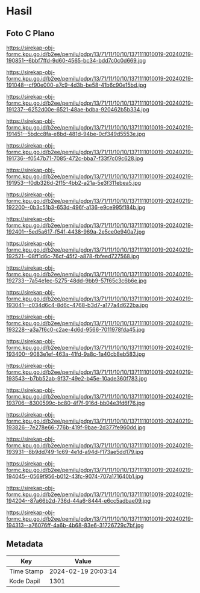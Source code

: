 # Hasil

## Foto C Plano

https://sirekap-obj-formc.kpu.go.id/b2ee/pemilu/pdpr/13/71/11/10/10/1371111010019-20240219-190851--6bbf7ffd-9d60-4565-bc34-bdd7c0c0d669.jpg

https://sirekap-obj-formc.kpu.go.id/b2ee/pemilu/pdpr/13/71/11/10/10/1371111010019-20240219-191048--cf90e000-a7c9-4d3b-be58-41b6c90e15bd.jpg

https://sirekap-obj-formc.kpu.go.id/b2ee/pemilu/pdpr/13/71/11/10/10/1371111010019-20240219-191237--6252d00e-6521-48ae-bdba-920462b5b334.jpg

https://sirekap-obj-formc.kpu.go.id/b2ee/pemilu/pdpr/13/71/11/10/10/1371111010019-20240219-191451--5bdcc8fa-e8bd-481d-94be-0cf349d5553e.jpg

https://sirekap-obj-formc.kpu.go.id/b2ee/pemilu/pdpr/13/71/11/10/10/1371111010019-20240219-191736--f0547b71-7085-472c-bba7-f33f7c09c628.jpg

https://sirekap-obj-formc.kpu.go.id/b2ee/pemilu/pdpr/13/71/11/10/10/1371111010019-20240219-191953--f0db326d-2f15-4bb2-a21a-5e3f311ebea5.jpg

https://sirekap-obj-formc.kpu.go.id/b2ee/pemilu/pdpr/13/71/11/10/10/1371111010019-20240219-192200--0b3c51b3-653d-496f-a136-e9ce995f184b.jpg

https://sirekap-obj-formc.kpu.go.id/b2ee/pemilu/pdpr/13/71/11/10/10/1371111010019-20240219-192401--5ed5a617-f54f-4438-969a-2e5ce0e940a7.jpg

https://sirekap-obj-formc.kpu.go.id/b2ee/pemilu/pdpr/13/71/11/10/10/1371111010019-20240219-192521--08ff1d6c-76cf-45f2-a878-fbfeed727568.jpg

https://sirekap-obj-formc.kpu.go.id/b2ee/pemilu/pdpr/13/71/11/10/10/1371111010019-20240219-192733--7a54e1ec-5275-48dd-9bb9-57f65c3c6b6e.jpg

https://sirekap-obj-formc.kpu.go.id/b2ee/pemilu/pdpr/13/71/11/10/10/1371111010019-20240219-193041--c034d6c4-8d6c-4768-b3d7-a177a4d622ba.jpg

https://sirekap-obj-formc.kpu.go.id/b2ee/pemilu/pdpr/13/71/11/10/10/1371111010019-20240219-193228--a3a7f6c0-c2ae-4d6d-9566-7011978fda45.jpg

https://sirekap-obj-formc.kpu.go.id/b2ee/pemilu/pdpr/13/71/11/10/10/1371111010019-20240219-193400--9083e1ef-463a-41fd-9a8c-1a40cb8eb583.jpg

https://sirekap-obj-formc.kpu.go.id/b2ee/pemilu/pdpr/13/71/11/10/10/1371111010019-20240219-193543--b7bb52ab-9f37-49e2-b45e-10ade360f783.jpg

https://sirekap-obj-formc.kpu.go.id/b2ee/pemilu/pdpr/13/71/11/10/10/1371111010019-20240219-193706--8300599c-bc80-4f7f-916d-bb04e3fd6f76.jpg

https://sirekap-obj-formc.kpu.go.id/b2ee/pemilu/pdpr/13/71/11/10/10/1371111010019-20240219-193826--7e278e66-776b-419f-9bae-2d377fe960dd.jpg

https://sirekap-obj-formc.kpu.go.id/b2ee/pemilu/pdpr/13/71/11/10/10/1371111010019-20240219-193931--8b9dd749-1c69-4e1d-a94d-f173ae5dd179.jpg

https://sirekap-obj-formc.kpu.go.id/b2ee/pemilu/pdpr/13/71/11/10/10/1371111010019-20240219-194045--0569f956-b012-43fc-9074-707a171640b1.jpg

https://sirekap-obj-formc.kpu.go.id/b2ee/pemilu/pdpr/13/71/11/10/10/1371111010019-20240219-194204--87a66b2d-736d-44a6-8444-e6cc5adbae09.jpg

https://sirekap-obj-formc.kpu.go.id/b2ee/pemilu/pdpr/13/71/11/10/10/1371111010019-20240219-194313--a76076ff-4a6b-4b68-83e6-31726729c7bf.jpg


## Metadata

| Key        | Value               |
| ---------- | ------------------- |
| Time Stamp | 2024-02-19 20:03:14 |
| Kode Dapil | 1301                |



